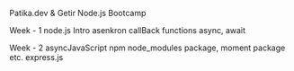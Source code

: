 Patika.dev & Getir Node.js Bootcamp

Week - 1
    node.js Intro
    asenkron
    callBack functions
        async, await

Week - 2
    asyncJavaScript
    npm node_modules package, moment package etc.
    express.js